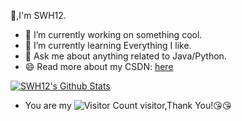 👋,I'm SWH12.
- 🔭 I’m currently working on something cool.
- 🌱 I’m currently learning Everything I like.
- 💬 Ask me about anything related to Java/Python.
- 😄 Read more about my CSDN: [here](https://blog.csdn.net/qq_35542970)
  
[![SWH12's Github Stats](https://github-readme-stats.vercel.app/api?username=SWH12&theme=calm&show_icons=true)](https://github.com/SWH12/github-readme-stats)

- You are my  ![Visitor Count](https://profile-counter.glitch.me/SWH12/count.svg)  visitor,Thank You!:kissing_heart::kissing_heart:
